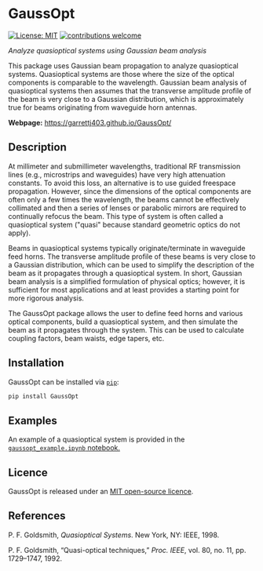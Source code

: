 GaussOpt
========

[![License: MIT](https://img.shields.io/badge/License-MIT-yellow.svg)](https://opensource.org/licenses/MIT)
[![contributions welcome](https://img.shields.io/badge/contributions-welcome-brightgreen.svg?style=flat)](https://github.com/garrettj403/GaussOpt/issues)

*Analyze quasioptical systems using Gaussian beam analysis*

This package uses Gaussian beam propagation to analyze quasioptical systems. Quasioptical systems are those where the size of the optical components is comparable to the wavelength. Gaussian beam analysis of quasioptical systems then assumes that the transverse amplitude profile of the beam is very close to a Gaussian distribution, which is approximately true for beams originating from waveguide horn antennas.

**Webpage:** https://garrettj403.github.io/GaussOpt/

Description
-----------

At millimeter and submillimeter wavelengths, traditional RF transmission lines (e.g., microstrips and waveguides) have very high attenuation constants. To avoid this loss, an alternative is to use guided freespace propagation. However, since the dimensions of the optical components are often only a few times the wavelength, the beams cannot be effectively collimated and then a series of lenses or parabolic mirrors are required to continually refocus the beam. This type of system is often called a quasioptical system ("quasi" because standard geometric optics do not apply).

Beams in quasioptical systems typically originate/terminate in waveguide feed horns. The transverse amplitude profile of these beams is very close to a Gaussian distribution, which can be used to simplify the description of the beam as it propagates through a quasioptical system. In short, Gaussian beam analysis is a simplified formulation of physical optics; however, it is sufficient for most applications and at least provides a starting point for more rigorous analysis.

The GaussOpt package allows the user to define feed horns and various optical components, build a quasioptical system, and then simulate the beam as it propagates through the system. This can be used to calculate coupling factors, beam waists, edge tapers, etc.

Installation
------------

GaussOpt can be installed via [``pip``](https://pypi.python.org/pypi/GaussOpt):

```bash
pip install GaussOpt
```

Examples
--------

An example of a quasioptical system is provided in the [``gaussopt_example.ipynb`` notebook.](https://github.com/garrettj403/GaussOpt/blob/master/gaussopt_example.ipynb)

Licence
-------

GaussOpt is released under an [MIT open-source licence](https://github.com/garrettj403/GaussOpt/blob/master/LICENSE).

References
----------

P. F. Goldsmith, *Quasioptical Systems*. New York, NY: IEEE, 1998.

P. F. Goldsmith, “Quasi-optical techniques,” *Proc. IEEE*, vol. 80, no. 11, pp. 1729–1747, 1992.
